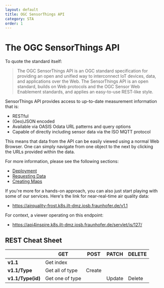 ```yaml
---
layout: default
title: OGC SensorThings API
category: STA
order: 1
---
```


# The OGC SensorThings API

To quote the standard itself:

> The OGC SensorThings API is an OGC standard specification for providing an open and unified way to interconnect IoT devices, data, and applications over the Web.
> The SensorThings API is an open standard, builds on Web protocols and the OGC Sensor Web Enablement standards, and applies an easy-to-use REST-like style.

SensorThings API provides access to up-to-date measurement information that is:

* RESTful
* (Geo)JSON encoded
* Available via OASIS Odata URL patterns and query options
* Capable of directly including sensor data via the ISO MQTT protocol

This means that data from the API can be easily viewed using a normal Web Browser. One can simply navigate from one object to the next by clicking the URLs provided within the data.

For more information, please see the following sections:
* [Deployment](2_Deploy.html)
* [Requesting Data](3_GettingData.html)
* [Creating Maps](4_Mapping.html)


If you're more for a hands-on approach, you can also just start playing with some of our services. Here's the link for near-real-time air quality data:
* https://airquality-frost.k8s.ilt-dmz.iosb.fraunhofer.de/v1.1

For context, a viewer operating on this endpoint:
* https://api4inspire.k8s.ilt-dmz.iosb.fraunhofer.de/servlet/is/127/

## REST Cheat Sheet

|                   | GET             | POST   | PATCH  | DELETE |
|-------------------|-----------------|--------|--------|--------|
| __v1.1__          | Get index       |        |        |        |
| __v1.1/Type__     | Get all of type | Create |        |        |
| __v1.1/Type(id)__ | Get one of type |        | Update | Delete |



